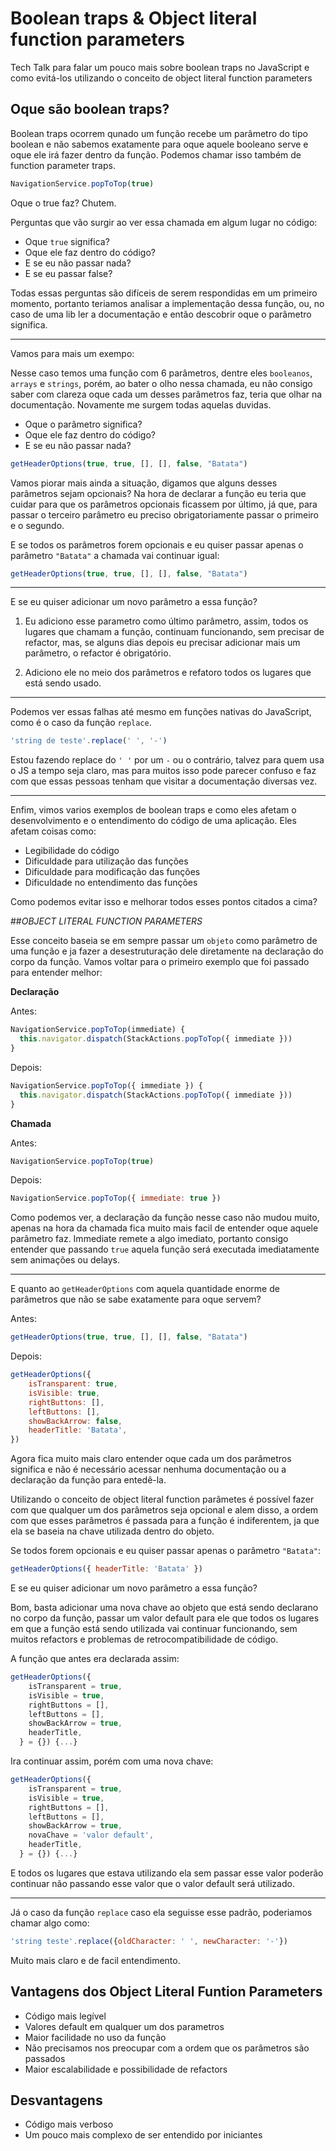 # Boolean traps & Object literal function parameters

Tech Talk para falar um pouco mais sobre boolean traps no JavaScript e como evitá-los utilizando o conceito de object literal function parameters

## Oque são boolean traps?

Boolean traps ocorrem qunado um função recebe um parâmetro do tipo boolean e não sabemos exatamente para oque aquele booleano serve e oque ele irá fazer dentro da função. Podemos chamar isso também de function parameter traps.

```js
NavigationService.popToTop(true)
```

Oque o true faz? Chutem.

Perguntas que vão surgir ao ver essa chamada em algum lugar no código:

- Oque `true` significa?
- Oque ele faz dentro do código?
- E se eu não passar nada?
- E se eu passar false?

Todas essas perguntas são difíceis de serem respondidas em um primeiro momento, portanto teriamos analisar a implementação dessa função, ou, no caso de uma lib ler a documentação e então descobrir oque o parâmetro significa.

----

Vamos para mais um exempo:

Nesse caso temos uma função com 6 parâmetros, dentre eles `booleanos`, `arrays` e `strings`, porém, ao bater o olho nessa chamada, eu não consigo saber com clareza oque cada um desses parâmetros faz, teria que olhar na documentação. Novamente me surgem todas aquelas duvidas. 

- Oque o parâmetro significa?
- Oque ele faz dentro do código?
- E se eu não passar nada?

```js
getHeaderOptions(true, true, [], [], false, "Batata")
```

Vamos piorar mais ainda a situação, digamos que alguns desses parâmetros sejam opcionais? Na hora de declarar a função eu teria que cuidar para que os parâmetros opcionais ficassem por último, já que, para passar o terceiro parâmetro eu preciso obrigatoriamente passar o primeiro e o segundo.

E se todos os parâmetros forem opcionais e eu quiser passar apenas o parâmetro `"Batata"` a chamada vai continuar igual:

```js
getHeaderOptions(true, true, [], [], false, "Batata")
```

----

E se eu quiser adicionar um novo parâmetro a essa função? 

1) Eu adiciono esse parametro como último parâmetro, assim, todos os lugares que chamam a função, continuam funcionando, sem precisar de refactor, mas, se alguns dias depois eu precisar adicionar mais um parâmetro, o refactor é obrigatório.

2) Adiciono ele no meio dos parâmetros e refatoro todos os lugares que está sendo usado.

----

Podemos ver essas falhas até mesmo em funções nativas do JavaScript, como é o caso da função `replace`.

```js
'string de teste'.replace(' ', '-')
```

Estou fazendo replace do `' '` por um `-` ou o contrário, talvez para quem usa o JS a tempo seja claro, mas para muitos isso pode parecer confuso e faz com que essas pessoas tenham que visitar a documentação diversas vez.

----

Enfim, vimos varios exemplos de boolean traps e como eles afetam o desenvolvimento e o entendimento do código de uma aplicação. Eles afetam coisas como:
- Legibilidade do código
- Dificuldade para utilização das funções
- Dificuldade para modificação das funções
- Dificuldade no entendimento das funções

Como podemos evitar isso e melhorar todos esses pontos citados a cima?

##_OBJECT LITERAL FUNCTION PARAMETERS_

Esse conceito baseia se em sempre passar um `objeto` como parâmetro de uma função e ja fazer a desestruturação dele diretamente na declaração do corpo da função.
Vamos voltar para o primeiro exemplo que foi passado para entender melhor:

**Declaração**

Antes:
```js
NavigationService.popToTop(immediate) {
  this.navigator.dispatch(StackActions.popToTop({ immediate }))
}
```

Depois:
```js
NavigationService.popToTop({ immediate }) {
  this.navigator.dispatch(StackActions.popToTop({ immediate }))
}
```

**Chamada**

Antes:
```js
NavigationService.popToTop(true)
```

Depois:
```js
NavigationService.popToTop({ immediate: true })
```
  
Como podemos ver, a declaração da função nesse caso não mudou muito, apenas na hora da chamada fica muito mais facil de entender oque aquele parâmetro faz. Immediate remete a algo imediato, portanto consigo entender que passando `true` aquela função será executada imediatamente sem animações ou delays.
  
----

E quanto ao `getHeaderOptions` com aquela quantidade enorme de parâmetros que não se sabe exatamente para oque servem?

Antes:
```js
getHeaderOptions(true, true, [], [], false, "Batata")
```
Depois: 
```js
getHeaderOptions({
    isTransparent: true,
    isVisible: true,
    rightButtons: [],
    leftButtons: [],
    showBackArrow: false,
    headerTitle: 'Batata',
})
```

Agora fica muito mais claro entender oque cada um dos parâmetros significa e não é necessário acessar nenhuma documentação ou a declaração da função para entedê-la.
 
Utilizando o conceito de object literal function parâmetes é possível fazer com que qualquer um dos parâmetros seja opcional e alem disso, a ordem com que esses parâmetros é passada para a função é indiferentem, ja que ela se baseia na chave utilizada dentro do objeto.
 
Se todos forem opcionais e eu quiser passar apenas o parâmetro `"Batata"`:

```js
getHeaderOptions({ headerTitle: 'Batata' })
```
E se eu quiser adicionar um novo parâmetro a essa função? 

Bom, basta adicionar uma nova chave ao objeto que está sendo declarano no corpo da função, passar um valor default para ele que todos os lugares em que a função está sendo utilizada vai continuar funcionando, sem muitos refactors e problemas de retrocompatibilidade de código.

A função que antes era declarada assim:
```js
getHeaderOptions({
    isTransparent = true,
    isVisible = true,
    rightButtons = [],
    leftButtons = [],
    showBackArrow = true,
    headerTitle,
  } = {}) {...}
```
Ira continuar assim, porém com uma nova chave:

```js
getHeaderOptions({
    isTransparent = true,
    isVisible = true,
    rightButtons = [],
    leftButtons = [],
    showBackArrow = true,
    novaChave = 'valor default',
    headerTitle,
  } = {}) {...}
```

E todos os lugares que estava utilizando ela sem passar esse valor poderão continuar não passando esse valor que o valor default será utilizado.

----

Já o caso da função `replace` caso ela seguisse esse padrão, poderiamos chamar algo como:

```js
'string teste'.replace({oldCharacter: ' ', newCharacter: '-'})
```

Muito mais claro e de facil entendimento.

## Vantagens dos Object Literal Funtion Parameters

- Código mais legível
- Valores default em qualquer um dos parametros
- Maior facilidade no uso da função
- Não precisamos nos preocupar com a ordem que os parâmetros são passados
- Maior escalabilidade e possibilidade de refactors

## Desvantagens 

- Código mais verboso
- Um pouco mais complexo de ser entendido por iniciantes
